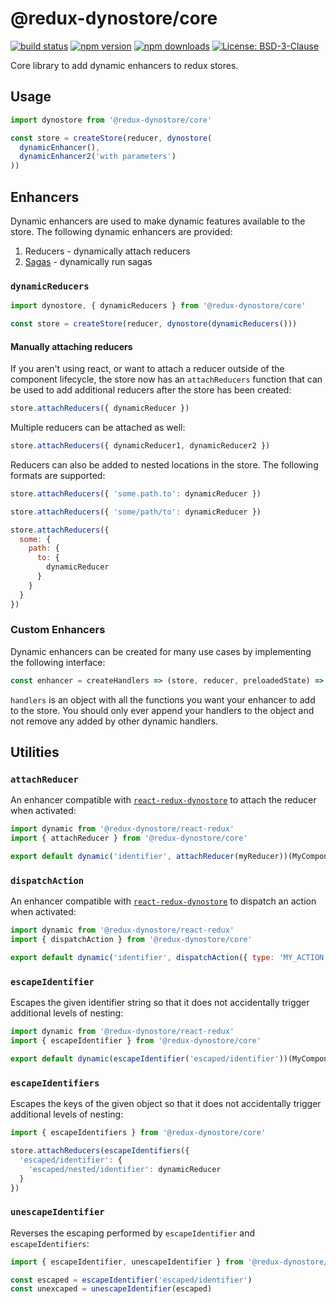 # @redux-dynostore/core

[![build status](https://img.shields.io/travis/ioof-holdings/redux-dynostore/master.svg?style=flat-square)](https://travis-ci.org/ioof-holdings/redux-dynostore)
[![npm version](https://img.shields.io/npm/v/@redux-dynostore/core.svg?style=flat-square)](https://www.npmjs.com/package/redux-dynostore-core)
[![npm downloads](https://img.shields.io/npm/dm/@redux-dynostore/core.svg?style=flat-square)](https://www.npmjs.com/package/@redux-dynostore/core)
[![License: BSD-3-Clause](https://img.shields.io/npm/l/@redux-dynostore/core.svg?style=flat-square)](/LICENSE.md)

Core library to add dynamic enhancers to redux stores.

## Usage

```javascript
import dynostore from '@redux-dynostore/core'

const store = createStore(reducer, dynostore(
  dynamicEnhancer(),
  dynamicEnhancer2('with parameters')
))
```

## Enhancers

Dynamic enhancers are used to make dynamic features available to the store. The following dynamic enhancers are provided:

1.  Reducers - dynamically attach reducers
2.  [Sagas](/packages/redux-dynostore-redux-saga) - dynamically run sagas

### `dynamicReducers`

```javascript
import dynostore, { dynamicReducers } from '@redux-dynostore/core'

const store = createStore(reducer, dynostore(dynamicReducers()))
```

#### Manually attaching reducers

If you aren't using react, or want to attach a reducer outside of the component lifecycle, the store now has an `attachReducers` function that can be used to add additional reducers after the store has been created:

```javascript
store.attachReducers({ dynamicReducer })
```

Multiple reducers can be attached as well:

```javascript
store.attachReducers({ dynamicReducer1, dynamicReducer2 })
```

Reducers can also be added to nested locations in the store. The following formats are supported:

```javascript
store.attachReducers({ 'some.path.to': dynamicReducer })
```

```javascript
store.attachReducers({ 'some/path/to': dynamicReducer })
```

```javascript
store.attachReducers({
  some: {
    path: {
      to: {
        dynamicReducer
      }
    }
  }
})
```

### Custom Enhancers

Dynamic enhancers can be created for many use cases by implementing the following interface:

```javascript
const enhancer = createHandlers => (store, reducer, preloadedState) => ({ ...handlers })
```

`handlers` is an object with all the functions you want your enhancer to add to the store. You should only ever append your handlers to the object and not remove any added by other dynamic handlers.

## Utilities

### `attachReducer`

An enhancer compatible with [`react-redux-dynostore`](/package/react-redux-dynostore) to attach the reducer when activated:

```javascript
import dynamic from '@redux-dynostore/react-redux'
import { attachReducer } from '@redux-dynostore/core'

export default dynamic('identifier', attachReducer(myReducer))(MyComponent)
```

### `dispatchAction`

An enhancer compatible with [`react-redux-dynostore`](/package/react-redux-dynostore) to dispatch an action when activated:

```javascript
import dynamic from '@redux-dynostore/react-redux'
import { dispatchAction } from '@redux-dynostore/core'

export default dynamic('identifier', dispatchAction({ type: 'MY_ACTION' }))(MyComponent)
```

### `escapeIdentifier`

Escapes the given identifier string so that it does not accidentally trigger additional levels of nesting:

```javascript
import dynamic from '@redux-dynostore/react-redux'
import { escapeIdentifier } from '@redux-dynostore/core'

export default dynamic(escapeIdentifier('escaped/identifier'))(MyComponent)
```

### `escapeIdentifiers`

Escapes the keys of the given object so that it does not accidentally trigger additional levels of nesting:

```javascript
import { escapeIdentifiers } from '@redux-dynostore/core'

store.attachReducers(escapeIdentifiers({
  'escaped/identifier': {
    'escaped/nested/identifier': dynamicReducer
  }
})
```

### `unescapeIdentifier`

Reverses the escaping performed by `escapeIdentifier` and `escapeIdentifiers`:

```javascript
import { escapeIdentifier, unescapeIdentifier } from '@redux-dynostore/core'

const escaped = escapeIdentifier('escaped/identifier')
const unexcaped = unescapeIdentifier(escaped)
```
